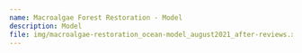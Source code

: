 ```yaml
---
name: Macroalgae Forest Restoration - Model
description: Model
file: img/macroalgae-restoration_ocean-model_august2021_after-reviews.xlsm
---
```

